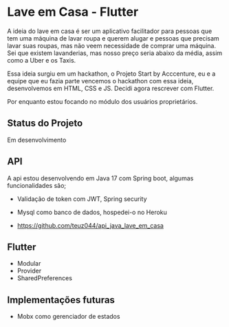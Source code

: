 # Lave em Casa - Flutter

A ideia do lave em casa é ser um aplicativo facilitador para pessoas que tem uma máquina de lavar roupa e querem alugar e pessoas que precisam lavar suas roupas, mas não veem necessidade de comprar uma máquina. Sei que existem lavanderias, mas nosso preço seria abaixo da média, assim como a Uber e os Taxis.

Essa ideia surgiu em um hackathon, o Projeto Start by Acccenture, eu e a equipe que eu fazia parte vencemos o hackathon com essa ideia, desenvolvemos em HTML, CSS e JS. Decidi agora rescrever com Flutter.

Por enquanto estou focando no módulo dos usuários proprietários.

## Status do Projeto

Em desenvolvimento

## API

A api estou desenvolvendo em Java 17 com Spring boot, algumas funcionalidades são;
  - Validação de token com JWT, Spring security
  - Mysql como banco de dados, hospedei-o no Heroku
  
  - https://github.com/teuz044/api_java_lave_em_casa
    
## Flutter
  - Modular
  - Provider
  - SharedPreferences

## Implementações futuras
  - Mobx como gerenciador de estados
